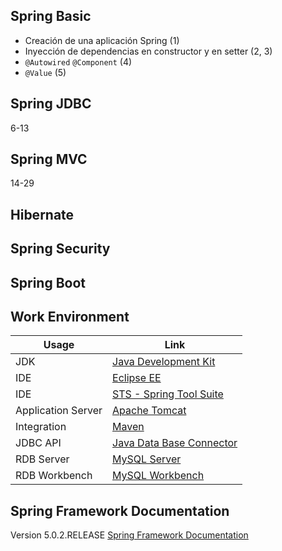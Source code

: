 ## Spring Basic
* Creación de una aplicación Spring (1)
* Inyección de dependencias en constructor y en setter (2, 3)
* `@Autowired` `@Component` (4)
* `@Value` (5)

## Spring JDBC
6-13
## Spring MVC
14-29
## Hibernate
## Spring Security
## Spring Boot

## Work Environment
Usage     | Link
---       | ---
JDK | [Java Development Kit](https://github.com/angular)
IDE | [Eclipse EE](https://github.com/angular)
IDE | [STS - Spring Tool Suite](https://github.com/angular)
Application Server | [Apache Tomcat](https://github.com/angular)
Integration | [Maven](https://github.com/angular)
JDBC API | [Java Data Base Connector](https://github.com/angular)
RDB Server | [MySQL Server](https://github.com/angular)
RDB Workbench | [MySQL Workbench](https://github.com/angular)
## Spring Framework Documentation
Version 5.0.2.RELEASE
[Spring Framework Documentation](https://docs.spring.io/spring/docs/current/spring-framework-reference/)
